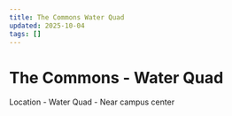 ```yaml
---
title: The Commons Water Quad
updated: 2025-10-04
tags: []
---
```


# The Commons - Water Quad


Location - Water Quad - Near campus center
